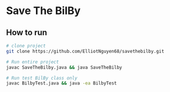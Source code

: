 # Save The BilBy 
## How to run


```bash
# clone project 
git clone https://github.com/ElliotNguyen68/savethebilby.git
```


```bash
# Run entire project
javac SaveTheBilby.java && java SaveTheBilby
```

```bash
# Run test BilBy class only
javac BilbyTest.java && java -ea BilbyTest
```

